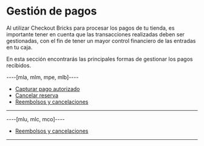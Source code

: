 # Gestión de pagos

Al utilizar Checkout Bricks para procesar los pagos de tu tienda, es importante tener en cuenta que las transacciones realizadas deben ser gestionadas, con el fin de tener un mayor control financiero de las entradas en tu caja.

En esta sección encontrarás las principales formas de gestionar los pagos recibidos.

----[mla, mlm, mpe, mlb]----
- [Capturar pago autorizado](/developers/es/docs/checkout-bricks/additional-content/payment-management/capture-authorized-payment)
- [Cancelar reserva](/developers/es/docs/checkout-bricks/additional-content/payment-management/cancel-reserve)
- [Reembolsos y cancelaciones](/developers/es/docs/checkout-bricks/additional-content/payment-management/cancellations-and-refunds)

------------
----[mlu, mlc, mco]----
- [Reembolsos y cancelaciones](/developers/es/docs/checkout-bricks/additional-content/payment-management/cancellations-and-refunds)

------------